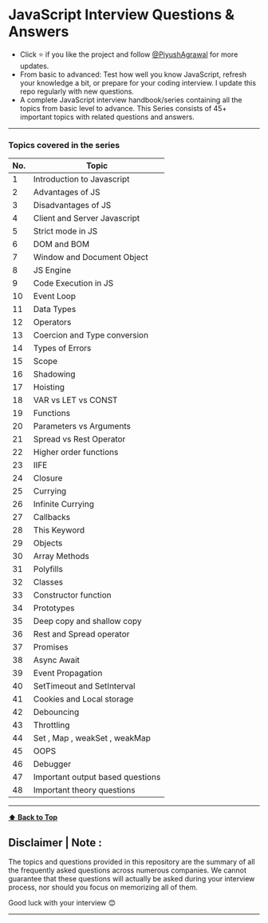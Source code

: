 # JavaScript Interview Questions & Answers

- Click :star: if you like the project and follow [@PiyushAgrawal](https://www.linkedin.com/in/piyush-agrawal-me/) for more updates.
- From basic to advanced: Test how well you know JavaScript, refresh your knowledge a bit, or prepare for your coding interview. I update this repo regularly with new questions.
- A complete JavaScript interview handbook/series containing all the topics from basic level to advance. This Series consists of 45+ important topics with related questions and answers.
---

### Topics covered in the series

| No. | Topic                            |
| --- | -------------------------------- |
| 1   | Introduction to Javascript       |
| 2   | Advantages of JS                 |
| 3   | Disadvantages of JS              |
| 4   | Client and Server Javascript     |
| 5   | Strict mode in JS                |
| 6   | DOM and BOM                      |
| 7   | Window and Document Object       |
| 8   | JS Engine                        |
| 9   | Code Execution in JS             |
| 10  | Event Loop                       |
| 11  | Data Types                       |
| 12  | Operators                        |
| 13  | Coercion and Type conversion     |
| 14  | Types of Errors                  |
| 15  | Scope                            |
| 16  | Shadowing                        |
| 17  | Hoisting                         |
| 18  | VAR vs LET vs CONST              |
| 19  | Functions                        |
| 20  | Parameters vs Arguments          |
| 21  | Spread vs Rest Operator          |
| 22  | Higher order functions           |
| 23  | IIFE                             |
| 24  | Closure                          |
| 25  | Currying                         |
| 26  | Infinite Currying                |
| 27  | Callbacks                        |
| 28  | This Keyword                     |
| 29  | Objects                          |
| 30  | Array Methods                    |
| 31  | Polyfills                        |
| 32  | Classes                          |
| 33  | Constructor function             |
| 34  | Prototypes                       |
| 35  | Deep copy and shallow copy       |
| 36  | Rest and Spread operator         |
| 37  | Promises                         |
| 38  | Async Await                      |
| 39  | Event Propagation                |
| 40  | SetTimeout and SetInterval       |
| 41  | Cookies and Local storage        |
| 42  | Debouncing                       |
| 43  | Throttling                       |
| 44  | Set , Map , weakSet , weakMap    |
| 45  | OOPS                             |
| 46  | Debugger                         |
| 47  | Important output based questions |
| 48  | Important theory questions       |

---

**[⬆ Back to Top](#topics-covered-in-the-series)**

## Disclaimer | Note :

The topics and questions provided in this repository are the summary of all the frequently asked questions across numerous companies. We cannot guarantee that these questions will actually be asked during your interview process, nor should you focus on memorizing all of them.

Good luck with your interview 😊

---
